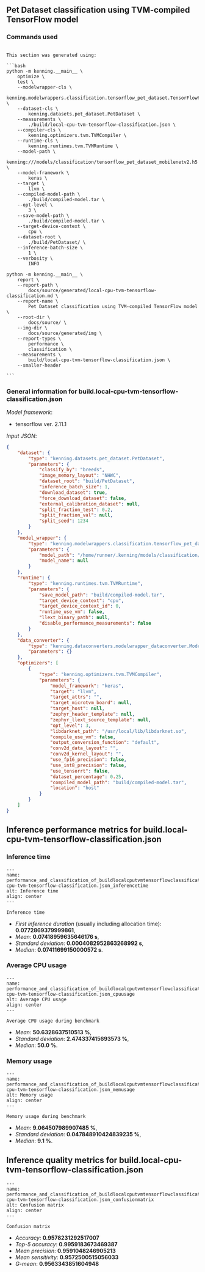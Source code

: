 
## Pet Dataset classification using TVM-compiled TensorFlow model


### Commands used

````{note}

This section was generated using:

```bash
python -m kenning.__main__ \
    optimize \
    test \
    --modelwrapper-cls \
        kenning.modelwrappers.classification.tensorflow_pet_dataset.TensorFlowPetDatasetMobileNetV2 \
    --dataset-cls \
        kenning.datasets.pet_dataset.PetDataset \
    --measurements \
        ./build/local-cpu-tvm-tensorflow-classification.json \
    --compiler-cls \
        kenning.optimizers.tvm.TVMCompiler \
    --runtime-cls \
        kenning.runtimes.tvm.TVMRuntime \
    --model-path \
        kenning:///models/classification/tensorflow_pet_dataset_mobilenetv2.h5 \
    --model-framework \
        keras \
    --target \
        llvm \
    --compiled-model-path \
        ./build/compiled-model.tar \
    --opt-level \
        3 \
    --save-model-path \
        ./build/compiled-model.tar \
    --target-device-context \
        cpu \
    --dataset-root \
        ./build/PetDataset/ \
    --inference-batch-size \
        1 \
    --verbosity \
        INFO

python -m kenning.__main__ \
    report \
    --report-path \
        docs/source/generated/local-cpu-tvm-tensorflow-classification.md \
    --report-name \
        Pet Dataset classification using TVM-compiled TensorFlow model \
    --root-dir \
        docs/source/ \
    --img-dir \
        docs/source/generated/img \
    --report-types \
        performance \
        classification \
    --measurements \
        build/local-cpu-tvm-tensorflow-classification.json \
    --smaller-header

```
````

### General information for build.local-cpu-tvm-tensorflow-classification.json

*Model framework*:

* tensorflow ver. 2.11.1

*Input JSON*:

```json
{
    "dataset": {
        "type": "kenning.datasets.pet_dataset.PetDataset",
        "parameters": {
            "classify_by": "breeds",
            "image_memory_layout": "NHWC",
            "dataset_root": "build/PetDataset",
            "inference_batch_size": 1,
            "download_dataset": true,
            "force_download_dataset": false,
            "external_calibration_dataset": null,
            "split_fraction_test": 0.2,
            "split_fraction_val": null,
            "split_seed": 1234
        }
    },
    "model_wrapper": {
        "type": "kenning.modelwrappers.classification.tensorflow_pet_dataset.TensorFlowPetDatasetMobileNetV2",
        "parameters": {
            "model_path": "/home/runner/.kenning/models/classification/tensorflow_pet_dataset_mobilenetv2.h5",
            "model_name": null
        }
    },
    "runtime": {
        "type": "kenning.runtimes.tvm.TVMRuntime",
        "parameters": {
            "save_model_path": "build/compiled-model.tar",
            "target_device_context": "cpu",
            "target_device_context_id": 0,
            "runtime_use_vm": false,
            "llext_binary_path": null,
            "disable_performance_measurements": false
        }
    },
    "data_converter": {
        "type": "kenning.dataconverters.modelwrapper_dataconverter.ModelWrapperDataConverter",
        "parameters": {}
    },
    "optimizers": [
        {
            "type": "kenning.optimizers.tvm.TVMCompiler",
            "parameters": {
                "model_framework": "keras",
                "target": "llvm",
                "target_attrs": "",
                "target_microtvm_board": null,
                "target_host": null,
                "zephyr_header_template": null,
                "zephyr_llext_source_template": null,
                "opt_level": 3,
                "libdarknet_path": "/usr/local/lib/libdarknet.so",
                "compile_use_vm": false,
                "output_conversion_function": "default",
                "conv2d_data_layout": "",
                "conv2d_kernel_layout": "",
                "use_fp16_precision": false,
                "use_int8_precision": false,
                "use_tensorrt": false,
                "dataset_percentage": 0.25,
                "compiled_model_path": "build/compiled-model.tar",
                "location": "host"
            }
        }
    ]
}

```
## Inference performance metrics for build.local-cpu-tvm-tensorflow-classification.json


### Inference time

```{figure} generated/img/inference_time.*
---
name: performance_and_classification_of_buildlocalcputvmtensorflowclassificationjsonbuild.local-cpu-tvm-tensorflow-classification.json_inferencetime
alt: Inference time
align: center
---

Inference time
```
* *First inference duration* (usually including allocation time): **0.0772869379999861**,
* *Mean*: **0.07418959635646176 s**,
* *Standard deviation*: **0.0004082952863268992 s**,
* *Median*: **0.07411699150000572 s**.


### Average CPU usage

```{figure} generated/img/cpu_usage.*
---
name: performance_and_classification_of_buildlocalcputvmtensorflowclassificationjsonbuild.local-cpu-tvm-tensorflow-classification.json_cpuusage
alt: Average CPU usage
align: center
---

Average CPU usage during benchmark
```

* *Mean*: **50.6328637510513 %**,
* *Standard deviation*: **2.474337415693573 %**,
* *Median*: **50.0 %**.


### Memory usage

```{figure} generated/img/cpu_memory_usage.*
---
name: performance_and_classification_of_buildlocalcputvmtensorflowclassificationjsonbuild.local-cpu-tvm-tensorflow-classification.json_memusage
alt: Memory usage
align: center
---

Memory usage during benchmark
```

* *Mean*: **9.064507989907485 %**,
* *Standard deviation*: **0.047848910424839235 %**,
* *Median*: **9.1 %**.





## Inference quality metrics for build.local-cpu-tvm-tensorflow-classification.json


```{figure} generated/img/confusion_matrix.*
---
name: performance_and_classification_of_buildlocalcputvmtensorflowclassificationjsonbuild.local-cpu-tvm-tensorflow-classification.json_confusionmatrix
alt: Confusion matrix
align: center
---

Confusion matrix
```

* *Accuracy*: **0.9578231292517007**
* *Top-5 accuracy*: **0.9959183673469387**
* *Mean precision*: **0.9591048246905213**
* *Mean sensitivity*: **0.9572500515056033**
* *G-mean*: **0.9563343851604948**
